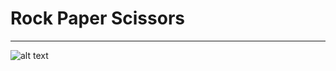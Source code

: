 # Rock Paper Scissors 
-----------------

![alt text](https://upload.wikimedia.org/wikipedia/commons/5/53/Vue.js_Logo.svg "Vue.JS")
